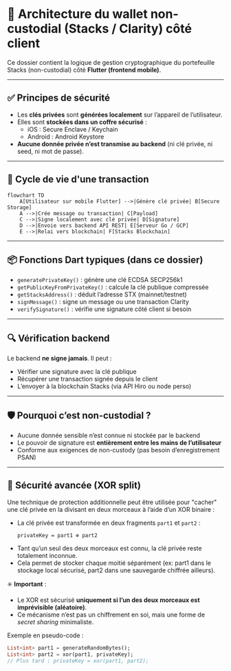 # 🔐 Architecture du wallet non-custodial (Stacks / Clarity) côté client

Ce dossier contient la logique de gestion cryptographique du portefeuille Stacks (non-custodial) côté **Flutter (frontend mobile)**.

---

## ✅ Principes de sécurité

- Les **clés privées** sont **générées localement** sur l’appareil de l’utilisateur.
- Elles sont **stockées dans un coffre sécurisé** :
  - iOS : Secure Enclave / Keychain
  - Android : Android Keystore
- **Aucune donnée privée n’est transmise au backend** (ni clé privée, ni seed, ni mot de passe).

---

## 🔁 Cycle de vie d'une transaction

```mermaid
flowchart TD
    A[Utilisateur sur mobile Flutter] -->|Génère clé privée| B[Secure Storage]
    A -->|Crée message ou transaction| C[Payload]
    C -->|Signe localement avec clé privée| D[Signature]
    D -->|Envoie vers backend API REST| E[Serveur Go / GCP]
    E -->|Relai vers blockchain| F[Stacks Blockchain]
```

---

## 📦 Fonctions Dart typiques (dans ce dossier)

- `generatePrivateKey()` : génère une clé ECDSA SECP256k1
- `getPublicKeyFromPrivateKey()` : calcule la clé publique compressée
- `getStacksAddress()` : déduit l’adresse STX (mainnet/testnet)
- `signMessage()` : signe un message ou une transaction Clarity
- `verifySignature()` : vérifie une signature côté client si besoin

---

## 🔍 Vérification backend

Le backend **ne signe jamais**. Il peut :
- Vérifier une signature avec la clé publique
- Récupérer une transaction signée depuis le client
- L’envoyer à la blockchain Stacks (via API Hiro ou node perso)

---

## 🛡️ Pourquoi c’est non-custodial ?

- Aucune donnée sensible n’est connue ni stockée par le backend
- Le pouvoir de signature est **entièrement entre les mains de l’utilisateur**
- Conforme aux exigences de non-custody (pas besoin d’enregistrement PSAN)

---

## 🧪 Sécurité avancée (XOR split)

Une technique de protection additionnelle peut être utilisée pour "cacher" une clé privée en la divisant en deux morceaux à l’aide d’un XOR binaire :

- La clé privée est transformée en deux fragments `part1` et `part2` :
  ```
  privateKey = part1 ⊕ part2
  ```
- Tant qu’un seul des deux morceaux est connu, la clé privée reste totalement inconnue.
- Cela permet de stocker chaque moitié séparément (ex: part1 dans le stockage local sécurisé, part2 dans une sauvegarde chiffrée ailleurs).

✳️ **Important** :
- Le XOR est sécurisé **uniquement si l’un des deux morceaux est imprévisible (aléatoire)**.
- Ce mécanisme n’est pas un chiffrement en soi, mais une forme de _secret sharing_ minimaliste.

Exemple en pseudo-code :
```dart
List<int> part1 = generateRandomBytes();
List<int> part2 = xor(part1, privateKey);
// Plus tard : privateKey = xor(part1, part2);
```